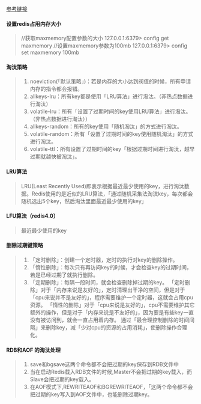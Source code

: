 [参考链接](https://mp.weixin.qq.com/s/YdVOHWgxUxoI7ljnXhv30Q)

#### 设置redis占用内存大小
> //获取maxmemory配置参数的大小
> 127.0.0.1:6379> config get maxmemory
> //设置maxmemory参数为100mb
> 127.0.0.1:6379> config set maxmemory 100mb

#### 淘汰策略
> 1. noeviction(「默认策略」)：若是内存的大小达到阀值的时候，所有申请内存的指令都会报错。
> 2. allkeys-lru：所有key都是使用「LRU算法」进行淘汰。（非热点数据进行淘汰）
> 3. volatile-lru：所有「设置了过期时间的key使用LRU算法」进行淘汰。（非热点数据进行淘汰））
> 4. allkeys-random：所有的key使用「随机淘汰」的方式进行淘汰。
> 5. volatile-random：所有「设置了过期时间的key使用随机淘汰」的方式进行淘汰。
> 6. volatile-ttl：所有设置了过期时间的key「根据过期时间进行淘汰，越早过期就越快被淘汰」。

#### LRU算法
> LRU(Least Recently Used)即表示根据最近最少使用的key，进行淘汰数据。Redis使用的是近似的LRU算法，「通过随机采集法淘汰key，每次都会随机选出5个key，然后淘汰里面最近最少使用的key」

#### LFU算法（redis4.0）
> 最近最少使用的key

#### 删除过期键策略
> 1. 「定时删除」：创建一个定时器，定时的执行对key的删除操作。
> 2. 「惰性删除」：每次只有再访问key的时候，才会检查key的过期时间，若是已经过期了就执行删除。
> 3. 「定期删除」：每隔一段时间，就会检查删除掉过期的key。
> 「定时删除」对于「内存来说是友好的」，定时清理出干净的空间，但是对于「cpu来说并不是友好的」，程序需要维护一个定时器，这就会占用cpu资源。
> 「惰性的删除」对于「cpu来说是友好的」，cpu不需要维护其它额外的操作，但是对于「内存来说是不友好的」，因为要是有些key一直没有被访问到，就会一直占用着内存。
> 通过「最合理控制删除的时间间隔」来删除key，减「少对cpu的资源的占用消耗」，使删除操作合理化。

#### RDB和AOF 的淘汰处理
> 1. save和bgsave这两个命令都不会把过期的key保存到RDB文件中
> 2. 当在启动Redis载入RDB文件的时候,Master不会把过期的key载入，而Slave会把过期的key载入。
> 3. 在AOF模式下,REWRITEAOF和BGREWRITEAOF，「这两个命令都不会把过期的key写入到AOF文件中，也能删除过期key。